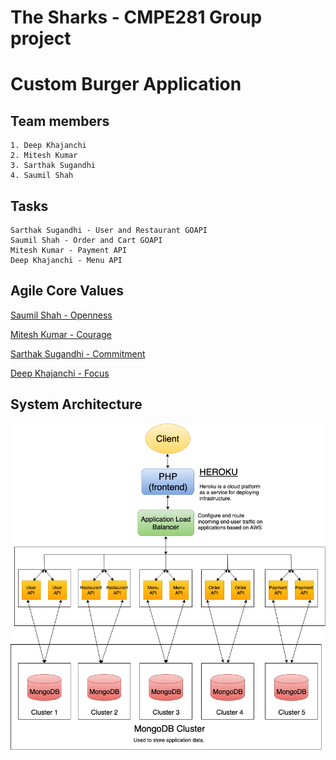 # The Sharks - CMPE281 Group project
# Custom Burger Application

## Team members
```
1. Deep Khajanchi
2. Mitesh Kumar
3. Sarthak Sugandhi
4. Saumil Shah
```
## Tasks
```
Sarthak Sugandhi - User and Restaurant GOAPI
Saumil Shah - Order and Cart GOAPI
Mitesh Kumar - Payment API
Deep Khajanchi - Menu API
```

## Agile Core Values

[Saumil Shah - Openness](https://github.com/nguyensjsu/sp19-281-the-sharks/blob/master/Agile%20Core%20Values/Saumil.md)

[Mitesh Kumar - Courage](https://github.com/nguyensjsu/sp19-281-the-sharks/blob/master/Agile%20Core%20Values/Mitesh_Kumar.md)

[Sarthak Sugandhi - Commitment](https://github.com/nguyensjsu/sp19-281-thesharks/blob/master/Agile%20Core%20Values/Sarthak.md)

[Deep Khajanchi - Focus](https://github.com/nguyensjsu/sp19-281-the-sharks/blob/master/Agile%20Core%20Values/Deep.md)

## System Architecture

![System Architecture](https://github.com/nguyensjsu/sp19-281-the-sharks/blob/master/Images/System%20Architecture.png)
